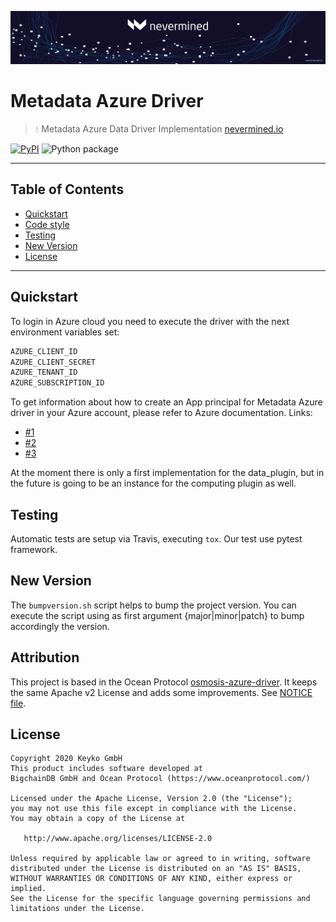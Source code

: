 [![banner](https://raw.githubusercontent.com/nevermined-io/assets/main/images/logo/banner_logo.png)](https://nevermined.io)

# Metadata Azure Driver

> 💧 Metadata Azure Data Driver Implementation
> [nevermined.io](https://nevermined.io)

[![PyPI](https://img.shields.io/pypi/v/nevermined-metadata-azure-driver.svg)](https://pypi.org/project/nevermined-metadata-azure-driver/)
![Python package](https://github.com/nevermined-io/metadata-driver-azure/workflows/Python%20package/badge.svg)

---
## Table of Contents

  - [Quickstart](#quickstart)
  - [Code style](#code-style)
  - [Testing](#testing)
  - [New Version](#new-version)
  - [License](#license)

---

## Quickstart

To login in Azure cloud you need to execute the driver with the next environment variables set:
```bash
AZURE_CLIENT_ID
AZURE_CLIENT_SECRET
AZURE_TENANT_ID
AZURE_SUBSCRIPTION_ID
```

To get information about how to create an App principal for Metadata Azure driver in your Azure account, please
refer to Azure documentation. Links:
  - [#1](https://docs.microsoft.com/en-us/python/azure/python-sdk-azure-authenticate?view=azure-python)
  - [#2](https://docs.microsoft.com/en-us/cli/azure/create-an-azure-service-principal-azure-cli?toc=%2Fazure%2Fazure-resource-manager%2Ftoc.json&view=azure-cli-latest)
  - [#3](https://docs.microsoft.com/en-us/azure/azure-resource-manager/resource-group-create-service-principal-portal)


At the moment there is only a first implementation for the data_plugin, but in the future is going to be an instance 
for the computing plugin as well.

    
## Testing

Automatic tests are setup via Travis, executing `tox`.
Our test use pytest framework.

## New Version

The `bumpversion.sh` script helps to bump the project version. You can execute the script using as first argument {major|minor|patch} to bump accordingly the version.

## Attribution

This project is based in the Ocean Protocol [osmosis-azure-driver](https://github.com/oceanprotocol/osmosis-azure-driver).
It keeps the same Apache v2 License and adds some improvements. See [NOTICE file](NOTICE).

## License

```
Copyright 2020 Keyko GmbH
This product includes software developed at
BigchainDB GmbH and Ocean Protocol (https://www.oceanprotocol.com/)

Licensed under the Apache License, Version 2.0 (the "License");
you may not use this file except in compliance with the License.
You may obtain a copy of the License at

   http://www.apache.org/licenses/LICENSE-2.0

Unless required by applicable law or agreed to in writing, software
distributed under the License is distributed on an "AS IS" BASIS,
WITHOUT WARRANTIES OR CONDITIONS OF ANY KIND, either express or implied.
See the License for the specific language governing permissions and
limitations under the License.
```
